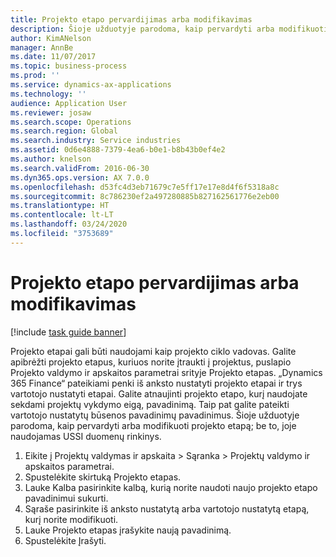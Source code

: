 ```yaml
---
title: Projekto etapo pervardijimas arba modifikavimas
description: Šioje užduotyje parodoma, kaip pervardyti arba modifikuoti projekto etapą.
author: KimANelson
manager: AnnBe
ms.date: 11/07/2017
ms.topic: business-process
ms.prod: ''
ms.service: dynamics-ax-applications
ms.technology: ''
audience: Application User
ms.reviewer: josaw
ms.search.scope: Operations
ms.search.region: Global
ms.search.industry: Service industries
ms.assetid: 0d6e4888-7379-4ea6-b0e1-b8b43b0ef4e2
ms.author: knelson
ms.search.validFrom: 2016-06-30
ms.dyn365.ops.version: AX 7.0.0
ms.openlocfilehash: d53fc4d3eb71679c7e5ff17e17e8d4f6f5318a8c
ms.sourcegitcommit: 8c786230ef2a497280885b827162561776e2eb00
ms.translationtype: HT
ms.contentlocale: lt-LT
ms.lasthandoff: 03/24/2020
ms.locfileid: "3753689"
---
```

# <a name="rename-or-modify-a-project-stage"></a>Projekto etapo pervardijimas arba modifikavimas

[!include [task guide banner](../../includes/task-guide-banner.md)]

Projekto etapai gali būti naudojami kaip projekto ciklo vadovas. Galite apibrėžti projekto etapus, kuriuos norite įtraukti į projektus, puslapio Projekto valdymo ir apskaitos parametrai srityje Projekto etapas. „Dynamics 365 Finance“ pateikiami penki iš anksto nustatyti projekto etapai ir trys vartotojo nustatyti etapai. Galite atnaujinti projekto etapo, kurį naudojate sekdami projektų vykdymo eigą, pavadinimą. Taip pat galite pateikti vartotojo nustatytų būsenos pavadinimų pavadinimus. Šioje užduotyje parodoma, kaip pervardyti arba modifikuoti projekto etapą; be to, joje naudojamas USSI duomenų rinkinys.

1. Eikite į Projektų valdymas ir apskaita > Sąranka > Projektų valdymo ir apskaitos parametrai.
2. Spustelėkite skirtuką Projekto etapas.
3. Lauke Kalba pasirinkite kalbą, kurią norite naudoti naujo projekto etapo pavadinimui sukurti.
4. Sąraše pasirinkite iš anksto nustatytą arba vartotojo nustatytą etapą, kurį norite modifikuoti. 
5. Lauke Projekto etapas įrašykite naują pavadinimą.
6. Spustelėkite Įrašyti.
